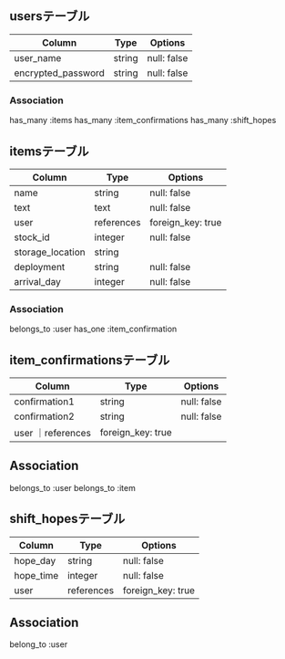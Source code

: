 ## usersテーブル
  |Column             |Type   |Options     | 
  |-------------------|-------|------------|
  |user_name          |string |null: false |
  |encrypted_password |string |null: false |
### Association
  has_many :items
  has_many :item_confirmations
  has_many :shift_hopes

## itemsテーブル
  |Column           |Type       |Options          |
  |-----------------|-----------|-----------------|
  |name             |string     |null: false      |
  |text             |text       |null: false      |
  |user             |references |foreign_key: true|
  |stock_id         |integer    |null: false      |
  |storage_location |string
  |deployment       |string     |null: false      |
  |arrival_day      |integer    |null: false      |
### Association
  belongs_to :user
  has_one :item_confirmation

## item_confirmationsテーブル
  |Column        |Type        |Options          |
  |--------------|------------|-----------------|
  |confirmation1 |string      |null: false      |
  |confirmation2 |string      |null: false      |
  |user          ｜references |foreign_key: true|
## Association
  belongs_to :user
  belongs_to :item

## shift_hopesテーブル
  |Column    |Type       |Options          |
  |----------|-----------|-----------------|
  |hope_day  |string     |null: false      |
  |hope_time |integer    |null: false      |
  |user      |references |foreign_key: true|
## Association
  belong_to :user